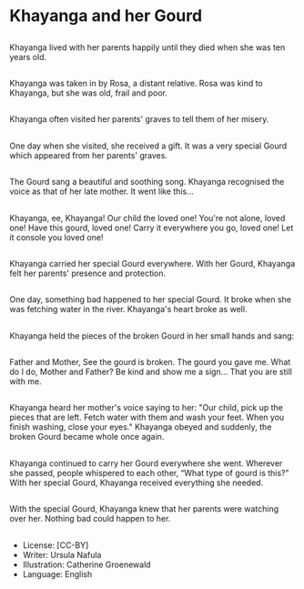# Khayanga and her Gourd

##
Khayanga lived with her parents
happily until they died when she
was ten years old.

##
Khayanga was taken in by Rosa, a
distant relative.
Rosa was kind to Khayanga, but she
was old, frail and poor.

##
Khayanga often visited her parents'
graves to tell them of her misery.

##
One day when she visited, she
received a gift. It was a very special
Gourd which appeared from her
parents' graves.

##
The Gourd sang a beautiful and
soothing song. Khayanga
recognised the voice as that of her
late mother.
It went like this…

##
Khayanga, ee, Khayanga!
Our child the loved one!
You're not alone, loved one!
Have this gourd, loved one!
Carry it everywhere you go, loved one!
Let it console you loved one!

##
Khayanga carried her special Gourd
everywhere.
With her Gourd, Khayanga felt her
parents' presence and protection.

##
One day, something bad happened
to her special Gourd. It broke when
she was fetching water in the river.
Khayanga's heart broke as well.

##
Khayanga held the pieces of the
broken Gourd in her small hands
and sang:

##
Father and Mother,
See the gourd is broken.
The gourd you gave me.
What do I do, Mother and Father?
Be kind and show me a sign…
That you are still with me.

##
Khayanga heard her mother's voice
saying to her:
"Our child, pick up the pieces that
are left.
Fetch water with them and wash
your feet.
When you finish washing, close your
eyes."
Khayanga obeyed and suddenly,
the broken Gourd became whole
once again.

##
Khayanga continued to carry her
Gourd everywhere she went.
Wherever she passed, people
whispered to each other, “What
type of gourd is this?”
With her special Gourd, Khayanga
received everything she needed.

##
With the special Gourd, Khayanga
knew that her parents were
watching over her.
Nothing bad could happen to her.

##
* License: [CC-BY]
* Writer: Ursula Nafula
* Illustration: Catherine Groenewald
* Language: English
